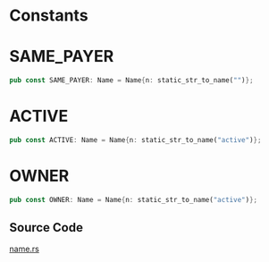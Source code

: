 # Constants

# SAME_PAYER

```rust
pub const SAME_PAYER: Name = Name{n: static_str_to_name("")};
```

# ACTIVE
```rust
pub const ACTIVE: Name = Name{n: static_str_to_name("active")};
```

# OWNER
```rust
pub const OWNER: Name = Name{n: static_str_to_name("active")};
```

## Source Code

[name.rs](https://github.com/uuosio/rscdk/blob/main/crates/eosio-chain/src/name.rs#L248)
